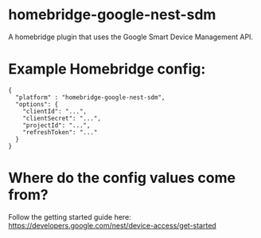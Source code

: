 # homebridge-google-nest-sdm

A homebridge plugin that uses the Google Smart Device Management API.

# Example Homebridge config:

    {
      "platform" : "homebridge-google-nest-sdm",
      "options": {
        "clientId": "...",
        "clientSecret": "...",
        "projectId": "...",
        "refreshToken": "..."
      }
    }
    
# Where do the config values come from?

Follow the getting started guide here: https://developers.google.com/nest/device-access/get-started
